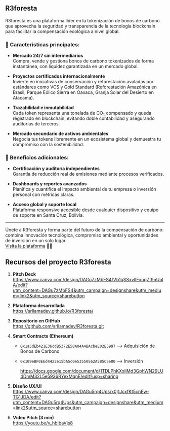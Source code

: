 ## **R3foresta**

R3foresta es una plataforma líder en la tokenización de bonos de carbono que aprovecha la seguridad y transparencia de la tecnología blockchain para facilitar la compensación ecológica a nivel global.

### 🔹 Características principales:

- **Mercado 24/7 sin intermediarios**  
  Compra, vende y gestiona bonos de carbono tokenizados de forma instantánea, con liquidez garantizada en un mercado global.  

- **Proyectos certificados internacionalmente**  
  Invierte en iniciativas de conservación y reforestación avaladas por estándares como VCS y Gold Standard (Reforestación Amazónica en Brasil, Parque Eólico Sierra en Oaxaca, Granja Solar del Desierto en Atacama).

- **Trazabilidad e inmutabilidad**  
  Cada token representa una tonelada de CO₂ compensado y queda registrado en blockchain, evitando doble contabilidad y asegurando auditorías de terceros.

- **Mercado secundario de activos ambientales**  
  Negocia tus tokens libremente en un ecosistema global y demuestra tu compromiso con la sostenibilidad.

### 🔹 Beneficios adicionales:

- **Certificación y auditoría independientes**  
  Garantía de reducción real de emisiones mediante procesos verificados.

- **Dashboards y reportes avanzados**  
  Planifica y cuantifica el impacto ambiental de tu empresa o inversión personal con métricas claras.

- **Acceso global y soporte local**  
  Plataforma responsive accesible desde cualquier dispositivo y equipo de soporte en Santa Cruz, Bolivia.

---

Únete a R3foresta y forma parte del futuro de la compensación de carbono: combina innovación tecnológica, compromiso ambiental y oportunidades de inversión en un solo lugar.  
[Visita la plataforma](https://srllamadev.github.io/R3foresta/) 🌱🚀

## Recursos del proyecto R3foresta

1. **Pitch Deck**  
   https://www.canva.com/design/DAGu7zMbFS4/Vb1qSSxvlIExnqZt9nUolA/edit?utm_content=DAGu7zMbFS4&utm_campaign=designshare&utm_medium=link2&utm_source=sharebutton

2. **Plataforma desarrollada**  
   https://srllamadev.github.io/R3foresta/

3. **Repositorio en GitHub**  
   https://github.com/srllamadev/R3foresta.git

4. **Smart Contracts (Ethereum)**  
   - `0x1a5dEb421E36cdB5372E50A04A4BAcbeE02E5997`  --> Adquisición de Bonos de Carbono
   - `0x109eBF0EEd4422e15bA5c0e53550562A585C5e00`  --> Inversión

     https://docs.google.com/document/d/1TDLPhKXxilMd3GphWN29LU4DmM32L5e5936RYexMqnE/edit?usp=sharing

5. **Diseño UX/UI**  
   https://www.canva.com/design/DAGu5rq4Ups/x0j1JcxfKt5cnEw-TG1JDA/edit?utm_content=DAGu5rq4Ups&utm_campaign=designshare&utm_medium=link2&utm_source=sharebutton

6. **Video Pitch (3 min)**  
   https://youtu.be/v_hbIbaVjs8
